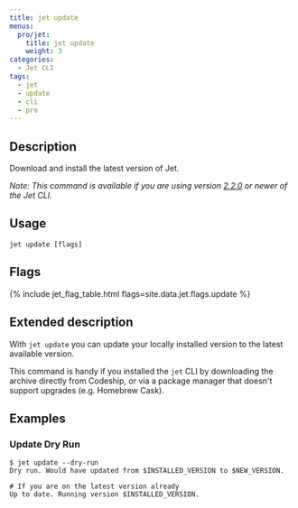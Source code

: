 ```yaml
---
title: jet update
menus:
  pro/jet:
    title: jet update
    weight: 3
categories:
  - Jet CLI
tags:
  - jet
  - update
  - cli
  - pro
---
```


## Description
Download and install the latest version of Jet. 

_Note: This command is available if you are using version [2.2.0](https://documentation.codeship.com/pro/jet-cli/release-notes/#220---2018-01-23) or newer of the Jet CLI._

## Usage

```
jet update [flags]
```

## Flags
{% include jet_flag_table.html flags=site.data.jet.flags.update %}

## Extended description
With `jet update` you can update your locally installed version to the latest available version.

This command is handy if you installed the `jet` CLI by downloading the archive directly from Codeship, or via a package manager that doesn't support upgrades (e.g. Homebrew Cask).

## Examples

### Update Dry Run
```shell
$ jet update --dry-run
Dry run. Would have updated from $INSTALLED_VERSION to $NEW_VERSION.

# If you are on the latest version already
Up to date. Running version $INSTALLED_VERSION.
```
